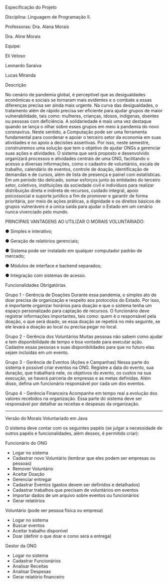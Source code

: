 Especificação do Projeto

Disciplina: Linguagem de Programação II.

Professoras: Dra. Alana Morais

Dra. Aline Morais

Equipe:

Eli Veloso

Leonardo Saraiva

Lucas Miranda


Descrição

No cenário de pandemia global, é perceptível que as desigualdades
econômicas e sociais se tornaram mais evidentes e o combate a essas diferenças
precisa ser ainda mais urgente. Na curva das desigualdades, o tratamento além de
rápido precisa ser eficiente para ajudar grupos de maior vulnerabilidade, tais como:
mulheres, crianças, idosos, indígenas, doentes ou pessoas com deficiência.
A solidariedade é mais uma vez destaque quando se lança o olhar sobre
esses grupos em meio à pandemia do novo coronavírus. Neste sentido, a
Computação pode ser uma ferramenta fundamental para coordenar e apoiar o
terceiro setor da economia em suas atividades e no apoio a decisões assertivas. Por
isso, neste semestre, construiremos uma solução que tem o objetivo de ajudar
ONGs a gerenciar suas ações e atividades.
O sistema que será proposto e desenvolvido organizará processos e
atividades centrais de uma ONG, facilitando o acesso a diversas informações, como
o cadastro de voluntários, escala de trabalho, calendário de eventos, controle de
doação, identificação de demandas e de cursos, além de lista de presença e painel
com estatísticas. Em um período tão delicado, somar esforços junto às entidades do
terceiro setor, coletivos, instituições da sociedade civil e indivíduos para realizar
distribuição direta e indireta de recursos, cuidado integral, apoio psicossocial e
suporte jurídico a fim de promover e garantir de forma prioritária, por meio de ações
práticas, a dignidade e os direitos básicos de grupos vulneráveis é a única saída
para ajudar o Estado em um cenário nunca vivenciado pelo mundo.

PRINCIPAIS VANTAGENS AO UTILIZAR O MORAIS VOLUNTARIADO:

● Simples e interativo;

● Geração de relatórios gerenciais;

● Sistema pode ser instalado em qualquer computador padrão de mercado;

● Módulos de interface e backend separados;

● Integração com sistemas de acesso.


Funcionalidades Obrigatórias


Grupo 1 - Gerência de Doações
Durante essa pandemia, o simples ato de doar precisa de organização e
respeito aos protocolos do Estado. Por isso, é importante organizar horários para
doação e que o sistema tenha um espaço personalizado para captação de recursos.
O funcionário deve registrar informações importantes, tais como: quem é o
responsável pela doação, o que será doado, se essa doação se repetirá no mês
seguinte, se ele levará a doação ao local ou precisa pegar no local.

Grupo 2 - Gerência dos Voluntários
Muitas pessoas não sabem como ajudar e tem disponibilidade de tempo e
boa vontade para executar ação. Cadastre essas pessoas e suas disponibilidades
para que no futuro elas sejam incluídas em um evento.

Grupo 3 - Gerência de Eventos (Ações e Campanhas)
Nessa parte do sistema é possível criar eventos na ONG. Registre a data do
evento, sua duração, que trabalhará nele, os objetivos do evento, os custos na sua
execução, se haverá parceria de empresas e as metas definidas. Além disso, defina
um funcionário responsável por cada um dos eventos.

Grupo 4 - Gerência Financeira
Acompanhe em tempo real a evolução dos valores recebidos na organização.
Essa parte do sistema deve ser responsável por detalhar as receitas e despesas da
organização.

___________________________________________________________

Versão do Morais Voluntariado em Java

O sistema deve contar com os seguintes papéis (se julgar a necessidade de
outros papéis e funcionalidades, além desses, é permitido criar):

Funcionário do ONG
- Logar no sistema
- Cadastrar novo Voluntário (lembrar que eles podem ser empresas ou
pessoas)
- Remover Voluntário
- Aceitar Doação
- Gerenciar entregar
- Cadastrar Eventos (gastos devem ser definidos e detalhados)
- Cadastrar trabalhos que precisam de voluntários em eventos
- Importar dados de um arquivo sobre eventos ou funcionários
- Gerar relatórios

Voluntário (pode ser pessoa física ou empresa)
- Logar no sistema
- Buscar eventos
- Aceitar trabalho disponível
- Doar (definir o que doar e como será a entrega)

Gestor da ONG
- Logar no sistema
- Cadastrar Funcionários
- Analisar Receitas
- Analisar Despesas
- Gerar relatório financeiro
